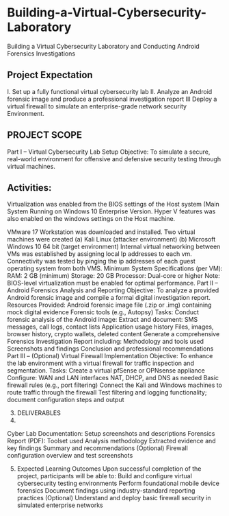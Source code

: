 # Building-a-Virtual-Cybersecurity-Laboratory
Building a Virtual Cybersecurity Laboratory and Conducting Android Forensics Investigations

## Project Expectation
I. Set up a fully functional virtual cybersecurity lab
II. Analyze an Android forensic image and produce a professional investigation report
III Deploy a virtual firewall to simulate an enterprise-grade network security Environment.

## PROJECT SCOPE
Part I – Virtual Cybersecurity Lab Setup
Objective:
To simulate a secure, real-world environment for offensive and defensive security testing through virtual machines.

## Activities:
Virtualization was enabled from the BIOS settings of the Host system (Main System Running on Windows 10 Enterprise Version. Hyper V features was also enabled on the windows settings on the Host machine.

VMware 17 Workstation was downloaded and installed.
Two virtual machines were created
(a) Kali Linux (attacker environment)
(b) Microsoft Windows 10 64 bit  (target environment)
Internal virtual networking between VMs was established by assigning local Ip addresses to each vm.
Connectivity was tested by pinging the ip addresses of each guest operating system from both VMS.
Minimum System Specifications (per VM):
RAM: 2 GB (minimum)
Storage: 20 GB
Processor: Dual-core or higher
Note: BIOS-level virtualization must be enabled for optimal performance.
Part II – Android Forensics Analysis and Reporting
Objective:
To analyze a provided Android forensic image and compile a formal digital investigation report.
Resources Provided:
Android forensic image file (.zip or .img) containing mock digital evidence
Forensic tools (e.g., Autopsy)
Tasks:
Conduct forensic analysis of the Android image:
Extract and document:
SMS messages, call logs, contact lists
Application usage history
Files, images, browser history, crypto wallets, deleted content
Generate a comprehensive Forensics Investigation Report including:
Methodology and tools used
Screenshots and findings
Conclusion and professional recommendations
Part III – (Optional) Virtual Firewall Implementation
Objective:
To enhance the lab environment with a virtual firewall for traffic inspection and segmentation.
Tasks:
Create a virtual pfSense or OPNsense appliance Configure:
WAN and LAN interfaces
NAT, DHCP, and DNS as needed
Basic firewall rules (e.g., port filtering)
Connect the Kali and Windows machines to route traffic through the firewall
Test filtering and logging functionality; document configuration steps and output

3. DELIVERABLES
4. 
Cyber Lab Documentation: Setup screenshots and descriptions
Forensics Report (PDF):
Toolset used
Analysis methodology
Extracted evidence and key findings
Summary and recommendations
(Optional) Firewall configuration overview and test screenshots

5. Expected Learning Outcomes
Upon successful completion of the project, participants will be able to:
Build and configure virtual cybersecurity testing environments
Perform foundational mobile device forensics
Document findings using industry-standard reporting practices
(Optional) Understand and deploy basic firewall security in simulated enterprise networks
